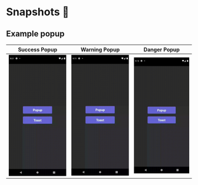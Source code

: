 # Snapshots 📸

## Example popup

|                          Success Popup                          |                          Warning Popup                          |                         Danger Popup                         |
| :-----------------------------------------------------------: | :-----------------------------------------------------------: | :-----------------------------------------------------------: |
| ![](.github/success-popup.gif) | ![](.github/warning-popup.gif) | ![](.github/danger-popup.gif)